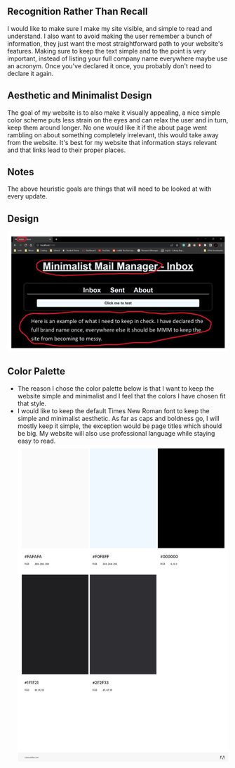 ## Recognition Rather Than Recall ##
I would like to make sure I make my site visible, and simple to read and understand. I also want to avoid making the user remember a bunch of information, they just want the most straightforward path to your website's features. Making sure to keep the text simple and to the point is very important, instead of listing your full company name everywhere maybe use an acronym. Once you've declared it once, you probably don't need to declare it again.
## Aesthetic and Minimalist Design ##
The goal of my website is to also make it visually appealing, a nice simple color scheme puts less strain on the eyes and can relax the user and in turn, keep them around longer. No one would like it if the about page went rambling on about something completely irrelevant, this would take away from the website. It's best for my website that information stays relevant and that links lead to their proper places.
## Notes ##
The above heuristic goals are things that will need to be looked at with every update.
## Design ##
![heuristic design](./heuristicImage.png "heuristic design")
## Color Palette ##
* The reason I chose the color palette below is that I want to keep the website simple and minimalist and I feel that the colors I have chosen fit that style.
* I would like to keep the default Times New Roman font to keep the simple and minimalist aesthetic. As far as caps and boldness go, I will mostly keep it simple, the exception would be page titles which should be big. My website will also use professional language while staying easy to read.  
![color palette](./colorPalette.png "color palette")